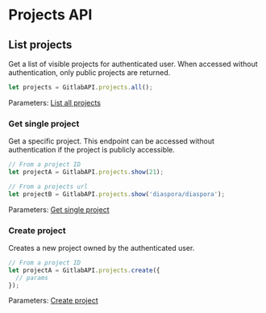# Projects API

## List projects

Get a list of visible projects for authenticated user. When accessed without authentication, only public projects are returned.

```javascript
let projects = GitlabAPI.projects.all();
```

Parameters: [List all projects](https://github.com/gitlabhq/gitlabhq/blob/master/doc/api/projects.md#list-projects)


### Get single project

Get a specific project. This endpoint can be accessed without authentication if
the project is publicly accessible.

```javascript
// From a project ID
let projectA = GitlabAPI.projects.show(21);

// From a projects url
let projectB = GitlabAPI.projects.show('diaspora/diaspora');
```

Parameters: [Get single project](https://github.com/gitlabhq/gitlabhq/blob/master/doc/api/projects.md#get-single-project)


### Create project

Creates a new project owned by the authenticated user.

```javascript
// From a project ID
let projectA = GitlabAPI.projects.create({
  // params
});
```
Parameters: [Create project](https://github.com/gitlabhq/gitlabhq/blob/master/doc/api/projects.md#create-project)
